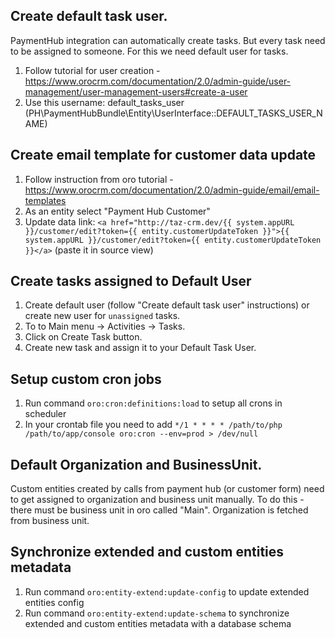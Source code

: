 ## Create default task user. 

PaymentHub integration can automatically create tasks. But every task need to be assigned to someone. For this we need
default user for tasks. 

1. Follow tutorial for user creation - https://www.orocrm.com/documentation/2.0/admin-guide/user-management/user-management-users#create-a-user
2. Use this username: default_tasks_user (PH\PaymentHubBundle\Entity\UserInterface::DEFAULT_TASKS_USER_NAME)

## Create email template for customer data update

1. Follow instruction from oro tutorial - https://www.orocrm.com/documentation/2.0/admin-guide/email/email-templates
2. As an entity select "Payment Hub Customer"
3. Update data link: ``<a href="http://taz-crm.dev/{{ system.appURL }}/customer/edit?token={{ entity.customerUpdateToken }}">{{ system.appURL }}/customer/edit?token={{ entity.customerUpdateToken }}</a>`` (paste it in source view) 

## Create tasks assigned to Default User

1. Create default user (follow "Create default task user" instructions) or create new user for `unassigned` tasks.
2. To to Main menu -> Activities -> Tasks.
3. Click on Create Task button.
4. Create new task and assign it to your Default Task User.

## Setup custom cron jobs

1. Run command `oro:cron:definitions:load` to setup all crons in scheduler
2. In your crontab file you need to add `*/1 * * * * /path/to/php /path/to/app/console oro:cron --env=prod > /dev/null`

## Default Organization and BusinessUnit.

Custom entities created by calls from payment hub (or customer form) need to get assigned to organization and business unit 
manually. To do this - there must be business unit in oro called "Main". Organization is fetched from business unit.

## Synchronize extended and custom entities metadata

1. Run command `oro:entity-extend:update-config` to update extended entities config
2. Run command `oro:entity-extend:update-schema` to synchronize extended and custom entities metadata with a database schema
